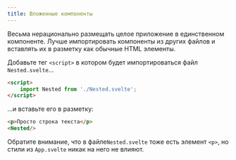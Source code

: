 ```yaml
---
title: Вложенные компоненты
---
```


Весьма нерационально размещать целое приложение в единственном компоненте. Лучше импортировать компоненты из других файлов и вставлять их в разметку как обычные HTML элементы.

Добавьте тег `<script>` в котором будет импортироваться файл `Nested.svelte`...

```html
<script>
	import Nested from './Nested.svelte';
</script>
```

...и вставьте его в разметку:

```html
<p>Просто строка текста</p>
<Nested/>
```

Обратите внимание, что в файле`Nested.svelte` тоже есть элемент `<p>`, но стили из `App.svelte` никак на него не влияют.